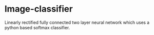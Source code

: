 # Image-classifier
Linearly rectified fully connected two layer neural network which uses a python based softmax classifier. 
